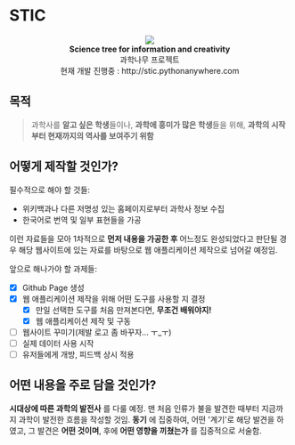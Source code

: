 # STIC

<p align="center">
 <img src="https://github.com/TCGeneric/STIC/blob/master/STIClogo.png"> <br/>
  <b>Science tree for information and creativity</b> <br/>
  과학나무 프로젝트 <br/>
  현재 개발 진행중 : http://stic.pythonanywhere.com <br/>
</p>

## 목적
> 과학사를 **알고 싶은 학생**들이나, **과학에 흥미가 많은 학생**들을 위해, **과학의 시작부터 현재까지의 역사를 보여주기 위함**

## 어떻게 제작할 것인가?
필수적으로 해야 할 것들:
- 위키백과나 다른 저명성 있는 홈페이지로부터 과학사 정보 수집
- 한국어로 번역 및 일부 표현들을 가공

이런 자료들을 모아 1차적으로 **먼저 내용을 가공한 후**
어느정도 완성되었다고 판단될 경우 해당 웹사이트에 있는 자료를 바탕으로 웹 애플리케이션 제작으로 넘어갈 예정임.

앞으로 해나가야 할 과제들:
- [x] Github Page 생성
- [x] 웹 애플리케이션 제작을 위해 어떤 도구를 사용할 지 결정
  - [x] 만일 선택한 도구를 처음 만져본다면, **무조건 배워야지!**
  - [x] 웹 애플리케이션 제작 및 구동
- [ ] 웹사이트 꾸미기(제발 로고 좀 바꾸자... ㅜ_ㅜ)
- [ ] 실제 데이터 사용 시작
- [ ] 유저들에게 개방, 피드백 상시 적용

## 어떤 내용을 주로 담을 것인가?
**시대상에 따른 과학의 발전사** 를 다룰 예정. 맨 처음 인류가 불을 발견한 때부터 지금까지 과학이 발전한 흐름을 작성할 것임.
**동기** 에 집중하여, 어떤 '계기'로 해당 발견을 하였고, 그 발견은 **어떤 것이며**, 후에 **어떤 영향을 끼쳤는가** 를 집중적으로 서술함. 
